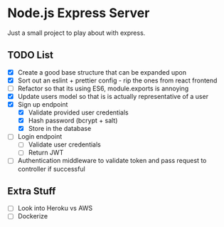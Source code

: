 # Node.js Express Server

Just a small project to play about with express.

## TODO List

- [x] Create a good base structure that can be expanded upon
- [x] Sort out an eslint + prettier config - rip the ones from react frontend
- [ ] Refactor so that its using ES6, module.exports is annoying
- [x] Update users model so that is is actually representative of a user
- [x] Sign up endpoint
  - [x] Validate provided user credentials
  - [x] Hash password (bcrypt + salt)
  - [x] Store in the database
- [ ] Login endpoint
  - [ ] Validate user credentials
  - [ ] Return JWT
- [ ] Authentication middleware to validate token and pass request to controller if successful

## Extra Stuff

- [ ] Look into Heroku vs AWS
- [ ] Dockerize
